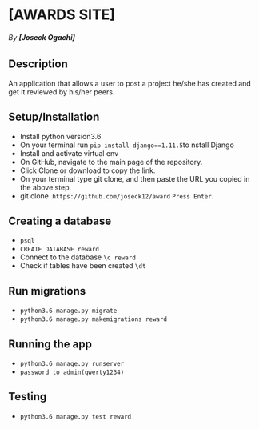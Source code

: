 # [AWARDS SITE]
###### By **[Joseck Ogachi]**
## Description
An application that allows a user to post a project he/she has created and get it reviewed by his/her peers.

## Setup/Installation

- Install python version3.6
- On your terminal run `pip install django==1.11.5`to nstall Django
- Install and activate virtual env
- On GitHub, navigate to the main page of the repository.
- Click Clone or download to copy the link.
- On your terminal type git clone, and then paste the URL you copied in the above step.
- git clone` https://github.com/joseck12/award`
`Press Enter`.

## Creating a database
- `psql`
- `CREATE DATABASE reward`
- Connect to the database `\c reward`
- Check if tables have been created `\dt`

## Run migrations
- `python3.6 manage.py migrate`
- `python3.6 manage.py makemigrations reward`

## Running the app
- `python3.6 manage.py runserver`
- `password to admin(qwerty1234)`

## Testing
- `python3.6 manage.py test reward`
